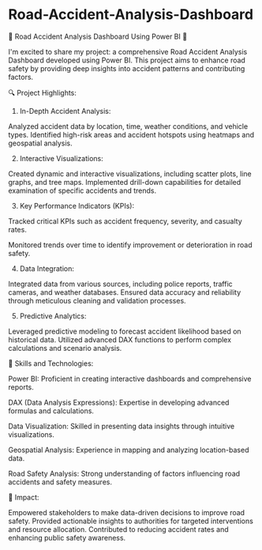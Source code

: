 # Road-Accident-Analysis-Dashboard

🚦 Road Accident Analysis Dashboard Using Power BI 🚦

I'm excited to share my project: a comprehensive Road Accident Analysis Dashboard developed using Power BI. This project aims to enhance road safety by providing deep insights into accident patterns and contributing factors.

🔍 Project Highlights:

1. In-Depth Accident Analysis:

Analyzed accident data by location, time, weather conditions, and vehicle types. Identified high-risk areas and accident hotspots using heatmaps and geospatial analysis.

2. Interactive Visualizations:

Created dynamic and interactive visualizations, including scatter plots, line graphs, and tree maps. Implemented drill-down capabilities for detailed examination of specific accidents and trends.

3. Key Performance Indicators (KPIs):

Tracked critical KPIs such as accident frequency, severity, and casualty rates.

Monitored trends over time to identify improvement or deterioration in road safety.

4. Data Integration:

Integrated data from various sources, including police reports, traffic cameras, and weather databases. Ensured data accuracy and reliability through meticulous cleaning and validation processes.

5. Predictive Analytics:

Leveraged predictive modeling to forecast accident likelihood based on historical data. Utilized advanced DAX functions to perform complex calculations and scenario analysis.


💼 Skills and Technologies:

Power BI: Proficient in creating interactive dashboards and comprehensive reports.

DAX (Data Analysis Expressions): Expertise in developing advanced formulas and calculations.

Data Visualization: Skilled in presenting data insights through intuitive visualizations.

Geospatial Analysis: Experience in mapping and analyzing location-based data.

Road Safety Analysis: Strong understanding of factors influencing road accidents and safety measures.



🌟 Impact:

Empowered stakeholders to make data-driven decisions to improve road safety. Provided actionable insights to authorities for targeted interventions and resource allocation. Contributed to reducing accident rates and enhancing public safety awareness.

